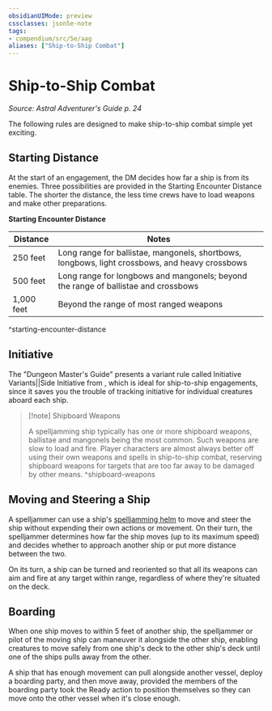 ```yaml
---
obsidianUIMode: preview
cssclasses: json5e-note
tags:
- compendium/src/5e/aag
aliases: ["Ship-to-Ship Combat"]
---
```

# Ship-to-Ship Combat
*Source: Astral Adventurer's Guide p. 24* 

The following rules are designed to make ship-to-ship combat simple yet exciting.

## Starting Distance

At the start of an engagement, the DM decides how far a ship is from its enemies. Three possibilities are provided in the Starting Encounter Distance table. The shorter the distance, the less time crews have to load weapons and make other preparations.

**Starting Encounter Distance**

| Distance | Notes |
|----------|-------|
| 250 feet | Long range for ballistae, mangonels, shortbows, longbows, light crossbows, and heavy crossbows |
| 500 feet | Long range for longbows and mangonels; beyond the range of ballistae and crossbows |
| 1,000 feet | Beyond the range of most ranged weapons |
^starting-encounter-distance

## Initiative

The "Dungeon Master's Guide" presents a variant rule called Initiative Variants||Side Initiative from , which is ideal for ship-to-ship engagements, since it saves you the trouble of tracking initiative for individual creatures aboard each ship.

> [!note] Shipboard Weapons
> 
> A spelljamming ship typically has one or more shipboard weapons, ballistae and mangonels being the most common. Such weapons are slow to load and fire. Player characters are almost always better off using their own weapons and spells in ship-to-ship combat, reserving shipboard weapons for targets that are too far away to be damaged by other means.
^shipboard-weapons

## Moving and Steering a Ship

A spelljammer can use a ship's [spelljamming helm](compendium/items/spelljamming-helm-aag.md) to move and steer the ship without expending their own actions or movement. On their turn, the spelljammer determines how far the ship moves (up to its maximum speed) and decides whether to approach another ship or put more distance between the two.

On its turn, a ship can be turned and reoriented so that all its weapons can aim and fire at any target within range, regardless of where they're situated on the deck.

## Boarding

When one ship moves to within 5 feet of another ship, the spelljammer or pilot of the moving ship can maneuver it alongside the other ship, enabling creatures to move safely from one ship's deck to the other ship's deck until one of the ships pulls away from the other.

A ship that has enough movement can pull alongside another vessel, deploy a boarding party, and then move away, provided the members of the boarding party took the Ready action to position themselves so they can move onto the other vessel when it's close enough.